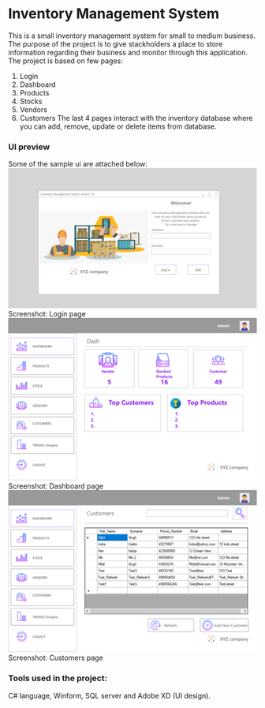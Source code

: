 # Inventory Management System
This is a small inventory management system for small to medium business. The purpose of the project is to 
give stackholders a place to store information regarding their business and monitor through this application.
The project is based on few pages: 
1. Login 
2. Dashboard 
3. Products 
4. Stocks
5. Vendors 
6. Customers
The last 4 pages interact with the inventory database where you can add, remove, update or delete items from database. 

### UI preview
Some of the sample ui are attached below:
![](images/Loginpage.png)
Screenshot: Login page
![](images/Dash.png)
Screenshot: Dashboard page
![](images/Customers.png)
Screenshot: Customers page

### Tools used in the project:
C# language, Winform, SQL server and Adobe XD (UI design).
